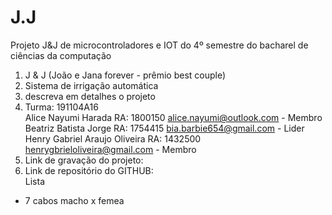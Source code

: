 # J.J
Projeto J&amp;J de microcontroladores e IOT do 4º semestre do bacharel de ciências da computação 

1.	J & J (João e Jana forever - prêmio best couple)
2.	Sistema de irrigação automática
3.	descreva em detalhes o projeto
4.	Turma: 191104A16 <br>
Alice Nayumi Harada RA: 1800150 alice.nayumi@outlook.com - Membro<br>
Beatriz Batista Jorge RA: 1754415 bia.barbie654@gmail.com - Lider<br>
Henry Gabriel Araujo Oliveira RA: 1432500 henrygbrieloliveira@gmail.com - Membro <br>
5.	Link de gravação do projeto:
6.	Link de repositório do GITHUB:
<br> Lista <br>
- 7 cabos macho x femea
